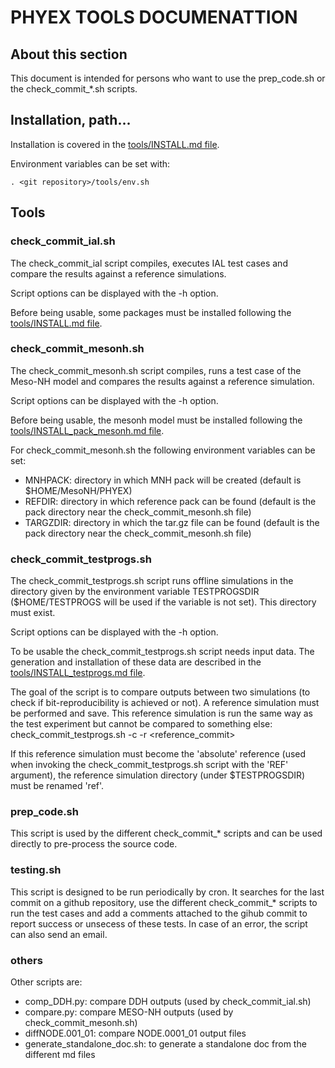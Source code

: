 # PHYEX TOOLS DOCUMENATTION

## About this section

This document is intended for persons who want to use the prep\_code.sh or the check\_commit\_\*.sh scripts.

## Installation, path...

Installation is covered in the [tools/INSTALL.md file](../tools/INSTALL.md).

Environment variables can be set with:

```
. <git repository>/tools/env.sh
```

## Tools

### check\_commit\_ial.sh

The check\_commit\_ial script compiles, executes IAL test cases and compare the results against a reference simulations.

Script options can be displayed with the -h option.

Before being usable, some packages must be installed following the [tools/INSTALL.md file](../tools/INSTALL.md).

### check\_commit\_mesonh.sh

The check\_commit\_mesonh.sh script compiles, runs a test case of the Meso-NH model and compares the results against a reference simulation.

Script options can be displayed with the -h option.

Before being usable, the mesonh model must be installed following the [tools/INSTALL\_pack\_mesonh.md file](../tools/INSTALL_pack_mesonh.md).

For check\_commit\_mesonh.sh the following environment variables can be set:

  - MNHPACK: directory in which MNH pack will be created (default is $HOME/MesoNH/PHYEX)
  - REFDIR: directory in which reference pack can be found (default is the pack directory near the check\_commit\_mesonh.sh file)
  - TARGZDIR: directory in which the tar.gz file can be found (default is the pack directory near the check\_commit\_mesonh.sh file)

### check\_commit\_testprogs.sh

The check\_commit\_testprogs.sh script runs offline simulations in the directory given
by the environment variable TESTPROGSDIR ($HOME/TESTPROGS will be used if the variable is not set).
This directory must exist.

Script options can be displayed with the -h option.

To be usable the check\_commit\_testprogs.sh script needs input data. The generation and installation of these data are described in the [tools/INSTALL\_testprogs.md file](../tools/INSTALL_testprogs.md).

The goal of the script is to compare outputs between two simulations (to check if bit-reproducibility is achieved or not).
A reference simulation must be performed and save. This reference simulation is run the same way as the
test experiment but cannot be compared to something else:
check\_commit\_testprogs.sh -c -r \<reference\_commit\>

If this reference simulation must become the 'absolute' reference (used when invoking the check\_commit\_testprogs.sh
script with the 'REF' argument), the reference simulation directory (under $TESTPROGSDIR) must be renamed 'ref'.

### prep\_code.sh

This script is used by the different check\_commit\_\* scripts and can be used directly to pre-process the source code.

### testing.sh

This script is designed to be run periodically by cron. It searches for the last commit on a github repository,
use the different check\_commit\_\* scripts to run the test cases and add a comments attached to the gihub commit
to report success or unsecess of these tests. In case of an error, the script can also send an email.

### others

Other scripts are:

  - comp\_DDH.py: compare DDH outputs (used by check\_commit\_ial.sh)
  - compare.py: compare MESO-NH outputs (used by check\_commit\_mesonh.sh)
  - diffNODE.001\_01: compare NODE.0001\_01 output files
  - generate\_standalone\_doc.sh: to generate a standalone doc from the different md files
